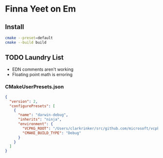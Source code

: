 # Finna Yeet on Em

## Install
```sh
cmake --preset=default
cmake --build build
```

## TODO Laundry List
* EDN comments aren't working
* Floating point math is erroring

### CMakeUserPresets.json
```json
{
  "version": 2,
  "configurePresets": [
    {
      "name": "darwin-debug",
      "inherits": "ninja",
      "environment": {
        "VCPKG_ROOT": "/Users/clarkrinker/src/github.com/microsoft/vcpkg",
        "CMAKE_BUILD_TYPE": "Debug"
      }
    }
  ]
}
```